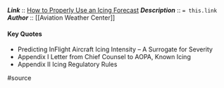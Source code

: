***Link***      :: [How to Properly Use an Icing Forecast](https://aviationweather.gov/gfa/help/How_to_properly_use_an_Icing_Forecast.pdf)
***Description***      :: `= this.link`
***Author*** :: [[Aviation Weather Center]]

#### Key Quotes
* Predicting InFlight Aircraft Icing Intensity – A Surrogate for Severity 
* Appendix I Letter from Chief Counsel to AOPA, Known Icing 
* Appendix II Icing Regulatory Rules

#source